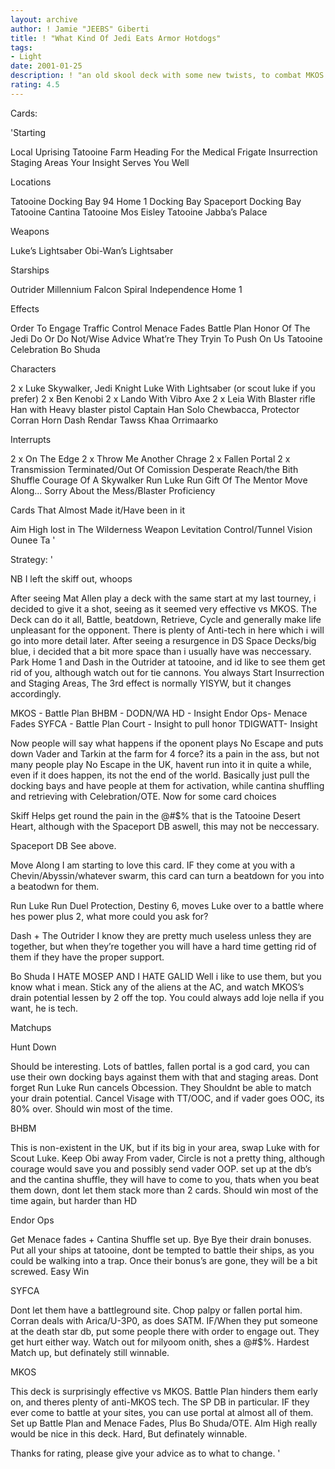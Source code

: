 ```yaml
---
layout: archive
author: ! Jamie "JEEBS" Giberti
title: ! "What Kind Of Jedi Eats Armor Hotdogs"
tags:
- Light
date: 2001-01-25
description: ! "an old skool deck with some new twists, to combat MKOS and other things."
rating: 4.5
---
```

Cards: 

'Starting

Local Uprising
Tatooine
 Farm
Heading For the Medical Frigate
Insurrection
Staging Areas
Your Insight Serves You Well

Locations

Tatooine Docking Bay 94
Home 1 Docking Bay
 Spaceport Docking Bay
Tatooine Cantina
Tatooine Mos Eisley
Tatooine Jabba’s Palace

Weapons

Luke’s Lightsaber
Obi-Wan’s Lightsaber

Starships

Outrider
Millennium Falcon
Spiral
Independence
Home 1

Effects

Order To Engage
Traffic Control
Menace Fades
Battle Plan
Honor Of The Jedi
Do Or Do Not/Wise Advice
What’re They Tryin To Push On Us
Tatooine Celebration
Bo Shuda

Characters

2 x Luke Skywalker, Jedi Knight
Luke With Lightsaber (or scout luke if you prefer)
2 x Ben Kenobi
2 x Lando With Vibro Axe
2 x Leia With Blaster rifle
Han with Heavy blaster pistol
Captain Han Solo
Chewbacca, Protector
Corran Horn
Dash Rendar
Tawss Khaa
Orrimaarko

Interrupts

2 x On The Edge
2 x Throw Me Another Chrage
2 x Fallen Portal
2 x Transmission Terminated/Out Of Comission
Desperate Reach/the Bith Shuffle
Courage Of A Skywalker
Run Luke Run
Gift Of The Mentor
Move Along...
Sorry About the Mess/Blaster Proficiency

Cards That Almost Made it/Have been in it

Aim High
lost in The Wilderness
Weapon Levitation
Control/Tunnel Vision
Ounee Ta '

Strategy: '

NB I left the skiff out, whoops

After seeing Mat Allen play a deck with the same start at my last tourney,
i decided to give it a shot, seeing as it seemed very effective vs MKOS. The Deck
can do it all, Battle, beatdown, Retrieve, Cycle and generally make life unpleasant
for the opponent. There is plenty of Anti-tech in here which i will go into more detail
later. After seeing a resurgence in DS Space Decks/big blue, i decided that a bit more
space than i usually have was neccessary. Park Home 1 and Dash in the Outrider at tatooine,
and id like to see them get rid of you, although watch out for tie cannons. You always Start
Insurrection and Staging Areas, The 3rd effect is normally YISYW, but it changes accordingly.

MKOS - Battle Plan
BHBM - DODN/WA
HD - Insight
Endor Ops- Menace Fades
SYFCA - Battle Plan
Court - Insight to pull honor
TDIGWATT- Insight

Now people will say what happens if the oponent plays No Escape and puts down Vader and Tarkin
at the farm for 4 force? its a pain in the ass, but not many people play No Escape in the UK, havent
run into it in quite a while, even if it does happen, its not the end of the world. Basically just
pull the docking bays and have people at them for activation, while cantina shuffling and retrieving with
Celebration/OTE. Now for some card choices

Skiff Helps get round the pain in the @#$% that is the Tatooine Desert Heart, although with the Spaceport DB
aswell, this may not be neccessary.

Spaceport DB See above.

Move Along I am starting to love this card. IF they come at you with a Chevin/Abyssin/whatever swarm, this card
can turn a beatdown for you into a beatodwn for them.

Run Luke Run Duel Protection, Destiny 6, moves Luke over to a battle where hes power plus 2,
what more could you ask for?

Dash + The Outrider I know they are pretty much useless unless they are together, but when they’re together you will
have a hard time getting rid of them if they have the proper support.

Bo Shuda I HATE MOSEP AND I HATE GALID Well i like to use them, but you know what i mean. Stick any of the aliens at
the AC, and watch MKOS’s drain potential lessen by 2 off the top. You could always add loje nella if you want, he is tech.

Matchups

Hunt Down

Should be interesting. Lots of battles, fallen portal is a god card, you can use their own docking bays against them with that
and staging areas. Dont forget Run Luke Run cancels Obcession. They Shouldnt be able to match your drain potential. Cancel Visage
with TT/OOC, and if vader goes OOC, its 80% over. Should win most of the time.

BHBM

This is non-existent in the UK, but if its big in your area, swap Luke with for Scout Luke.
Keep Obi away From vader, Circle is not a pretty thing, although courage would save you and possibly
send vader OOP. set up at the db’s and the cantina shuffle, they will have to come to you, thats when
you beat them down, dont let them stack more than 2 cards. Should win most of the time again, but harder
than HD

Endor Ops

Get Menace fades + Cantina Shuffle set up. Bye Bye their drain bonuses. Put all your ships at tatooine,
dont be tempted to battle their ships, as you could be walking into a trap. Once their bonus’s are gone,
they will be a bit screwed. Easy Win

SYFCA

Dont let them have a battleground site. Chop palpy or fallen portal him. Corran deals with Arica/U-3P0,
as does SATM. IF/When they put someone at the death star db, put some people there with order to engage out. They
get hurt either way. Watch out for milyoom onith, shes a @#$%. Hardest Match up, but definately still winnable.

MKOS

This deck is surprisingly effective vs MKOS. Battle Plan hinders them early on, and theres plenty of anti-MKOS tech.
The SP DB in particular. IF they ever come to battle at your sites, you can use portal at almost all of them. Set up Battle
Plan and Menace Fades, Plus Bo Shuda/OTE. AIm High really would be nice in this deck. Hard, But definately winnable.

Thanks for rating, please give your advice as to what to change.  '